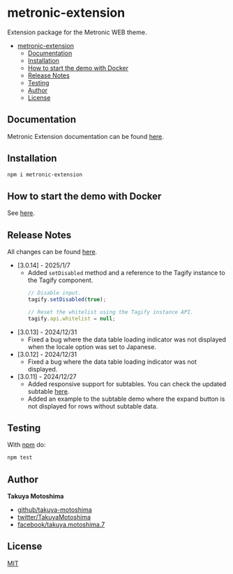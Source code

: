 # metronic-extension
Extension package for the Metronic WEB theme.

- [metronic-extension](#metronic-extension)
  - [Documentation](#documentation)
  - [Installation](#installation)
  - [How to start the demo with Docker](#how-to-start-the-demo-with-docker)
  - [Release Notes](#release-notes)
  - [Testing](#testing)
  - [Author](#author)
  - [License](#license)

## Documentation
Metronic Extension documentation can be found [here](https://takuya-motoshima.github.io/metronic-extension/).

## Installation
```sh
npm i metronic-extension
```

## How to start the demo with Docker
See [here](demo/README.md).

## Release Notes
All changes can be found [here](CHANGELOG.md).

- [3.0.14] - 2025/1/7
    - Added `setDisabled` method and a reference to the Tagify instance to the Tagify component.
        ```js
        // Disable input.
        tagify.setDisabled(true);

        // Reset the whitelist using the Tagify instance API.
        tagify.api.whitelist = null;
        ```
- [3.0.13] - 2024/12/31
    - Fixed a bug where the data table loading indicator was not displayed when the locale option was set to Japanese.
- [3.0.12] - 2024/12/31
    - Fixed a bug where the data table loading indicator was not displayed.
- [3.0.11] - 2024/12/27
    - Added responsive support for subtables. You can check the updated subtable [here](https://takuya-motoshima.github.io/metronic-extension/datatable.html#subtable).
    - Added an example to the subtable demo where the expand button is not displayed for rows without subtable data.

## Testing
With [npm](http://npmjs.org) do:

```sh
npm test
```

## Author
**Takuya Motoshima**

* [github/takuya-motoshima](https://github.com/takuya-motoshima)
* [twitter/TakuyaMotoshima](https://twitter.com/TakuyaMotoshima)
* [facebook/takuya.motoshima.7](https://www.facebook.com/takuya.motoshima.7)

## License
[MIT](LICENSE)
